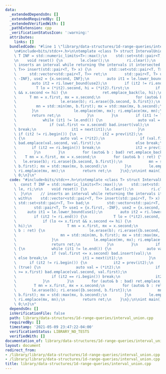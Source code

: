 ```yaml
---
data:
  _extendedDependsOn: []
  _extendedRequiredBy: []
  _extendedVerifiedWith: []
  _pathExtension: cpp
  _verificationStatusIcon: ':warning:'
  attributes:
    links: []
  bundledCode: "#line 1 \"library/data-structures/1d-range-queries/interval_union.cpp\"\
    \n#include<bits/stdc++.h>\n\ntemplate <class T> struct IntervalUnion {\n    const\
    \ T INF = std::numeric_limits<T>::max();\n    std::set<std::pair<T, T>> le, ri;\n\
    \n    void reset() {\n        le.clear();\n        ri.clear();\n    }\n\n    //\
    \ inserts an interval while returning the intervals it intersected with\n    std::vector<std::pair<T,\
    \ T>> insert(std::pair<T, T> x) {\n        std::set<std::pair<T, T>> bad;\n  \
    \      std::vector<std::pair<T, T>> ret;\n        std::pair<T, T> use1 = {x.first,\
    \ -INF}, use2 = {x.second, INF};\n        auto it1 = le.lower_bound(use1);\n \
    \       auto it2 = ri.lower_bound(use2);\n        if (it2 != ri.end()) {\n   \
    \         T lo = (*it2).second, hi = (*it2).first;\n            if (lo <= x.first\
    \ && x.second <= hi) {\n                ret.emplace_back(lo, hi);\n          \
    \      T mn = x.first, mx = x.second;\n                for (auto& b : ret) {\n\
    \                    le.erase(b); ri.erase({b.second, b.first});\n           \
    \         mn = std::min(mn, b.first); mx = std::max(mx, b.second);\n         \
    \       }\n                le.emplace(mn, mx); ri.emplace(mx, mn);\n         \
    \       return ret;\n            }\n        }\n        if (it1 != le.end()) {\n\
    \            while (it1 != le.end()) {\n                auto val = (*it1);\n \
    \               if (val.first <= x.second) bad.insert(val);\n                else\
    \ break;\n                it1 = next(it1);\n            }\n        }\n       \
    \ if (it2 != ri.begin()) {\n            it2 = prev(it2);\n            while (true)\
    \ {\n                auto val = (*it2);\n                if (val.first >= x.first)\
    \ bad.emplace(val.second, val.first);\n                else break;\n         \
    \       if (it2 == ri.begin()) break;\n                it2 = prev(it2);\n    \
    \        }\n        }\n        for (auto& b : bad) ret.emplace_back(b);\n    \
    \    T mn = x.first, mx = x.second;\n        for (auto& b : ret) {\n         \
    \   le.erase(b); ri.erase({b.second, b.first});\n            mn = std::min(mn,\
    \ b.first); mx = std::max(mx, b.second);\n        }\n        le.emplace(mn, mx);\
    \ ri.emplace(mx, mn);\n        return ret;\n    }\n};\n\nint main() {\n    return\
    \ 0;\n}\n"
  code: "#include<bits/stdc++.h>\n\ntemplate <class T> struct IntervalUnion {\n  \
    \  const T INF = std::numeric_limits<T>::max();\n    std::set<std::pair<T, T>>\
    \ le, ri;\n\n    void reset() {\n        le.clear();\n        ri.clear();\n  \
    \  }\n\n    // inserts an interval while returning the intervals it intersected\
    \ with\n    std::vector<std::pair<T, T>> insert(std::pair<T, T> x) {\n       \
    \ std::set<std::pair<T, T>> bad;\n        std::vector<std::pair<T, T>> ret;\n\
    \        std::pair<T, T> use1 = {x.first, -INF}, use2 = {x.second, INF};\n   \
    \     auto it1 = le.lower_bound(use1);\n        auto it2 = ri.lower_bound(use2);\n\
    \        if (it2 != ri.end()) {\n            T lo = (*it2).second, hi = (*it2).first;\n\
    \            if (lo <= x.first && x.second <= hi) {\n                ret.emplace_back(lo,\
    \ hi);\n                T mn = x.first, mx = x.second;\n                for (auto&\
    \ b : ret) {\n                    le.erase(b); ri.erase({b.second, b.first});\n\
    \                    mn = std::min(mn, b.first); mx = std::max(mx, b.second);\n\
    \                }\n                le.emplace(mn, mx); ri.emplace(mx, mn);\n\
    \                return ret;\n            }\n        }\n        if (it1 != le.end())\
    \ {\n            while (it1 != le.end()) {\n                auto val = (*it1);\n\
    \                if (val.first <= x.second) bad.insert(val);\n               \
    \ else break;\n                it1 = next(it1);\n            }\n        }\n  \
    \      if (it2 != ri.begin()) {\n            it2 = prev(it2);\n            while\
    \ (true) {\n                auto val = (*it2);\n                if (val.first\
    \ >= x.first) bad.emplace(val.second, val.first);\n                else break;\n\
    \                if (it2 == ri.begin()) break;\n                it2 = prev(it2);\n\
    \            }\n        }\n        for (auto& b : bad) ret.emplace_back(b);\n\
    \        T mn = x.first, mx = x.second;\n        for (auto& b : ret) {\n     \
    \       le.erase(b); ri.erase({b.second, b.first});\n            mn = std::min(mn,\
    \ b.first); mx = std::max(mx, b.second);\n        }\n        le.emplace(mn, mx);\
    \ ri.emplace(mx, mn);\n        return ret;\n    }\n};\n\nint main() {\n    return\
    \ 0;\n}\n"
  dependsOn: []
  isVerificationFile: false
  path: library/data-structures/1d-range-queries/interval_union.cpp
  requiredBy: []
  timestamp: '2021-05-09 23:47:22-04:00'
  verificationStatus: LIBRARY_NO_TESTS
  verifiedWith: []
documentation_of: library/data-structures/1d-range-queries/interval_union.cpp
layout: document
redirect_from:
- /library/library/data-structures/1d-range-queries/interval_union.cpp
- /library/library/data-structures/1d-range-queries/interval_union.cpp.html
title: library/data-structures/1d-range-queries/interval_union.cpp
---
```

